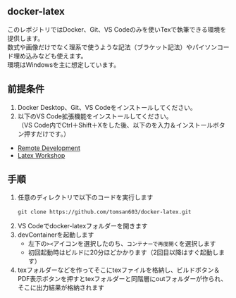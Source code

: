 ## docker-latex
このレポジトリではDocker、Git、VS Codeのみを使いTexで執筆できる環境を提供します。  
数式や画像だけでなく理系で使うような記法（ブラケット記法）やパイソンコード埋め込みなども使えます。  
環境はWindowsを主に想定しています。

## 前提条件
1. Docker Desktop、Git、VS Codeをインストールしてください。  
2. 以下のVS Code拡張機能をインストールしてください。  
（VS Code内でCtrl＋Shift＋Xをした後、以下のを入力＆インストールボタン押すだけです。）
- [Remote Development](https://marketplace.visualstudio.com/items?itemName=ms-vscode-remote.vscode-remote-extensionpack)  
- [Latex Workshop](https://marketplace.visualstudio.com/items?itemName=James-Yu.latex-workshop)  

## 手順
1. 任意のディレクトリで以下のコードを実行します
    ```Power Shell
    git clone https://github.com/tomsan603/docker-latex.git　
    ```
2. VS Codeでdocker-latexフォルダーを開きます
3. devContainerを起動します
   - 左下の`><`アイコンを選択したのち、`コンテナーで再度開く`を選択します
   - 初回起動時はビルドに20分ほどかかります（2回目以降はすぐ起動します）
4. texフォルダーなどを作ってそこにtexファイルを格納し、ビルドボタン＆PDF表示ボタンを押すとtexフォルダーと同階層にoutフォルダーが作られ、そこに出力結果が格納されます